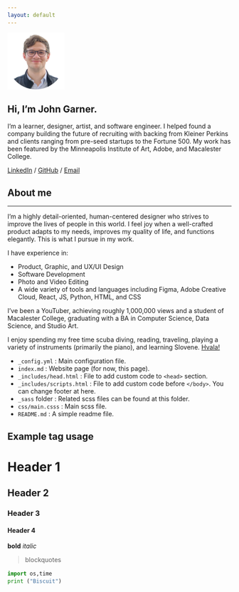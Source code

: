 ```yaml
---
layout: default
---
```


![Headshot](assets/vienna-3.png)

## Hi, I’m John Garner.
I’m a learner, designer, artist, and software engineer. I helped found a company building the future of recruiting with backing from Kleiner Perkins and clients ranging from pre-seed startups to the Fortune 500. My work has been featured by the Minneapolis Institute of Art, Adobe, and Macalester College.

[LinkedIn](https://www.linkedin.com/in/john-garner/) / [GitHub](https://github.com/johngarner) / [Email](mailto:john@garner.io)

## About me
---
I’m a highly detail-oriented, human-centered designer who strives to improve the lives of people in this world. I feel joy when a well-crafted product adapts to my needs, improves my quality of life, and functions elegantly. This is what I pursue in my work.

I have experience in:
- Product, Graphic, and UX/UI Design
- Software Development
- Photo and Video Editing
- A wide variety of tools and languages including Figma, Adobe Creative Cloud, React, JS, Python, HTML, and CSS

I’ve been a YouTuber, achieving roughly 1,000,000 views and a student of Macalester College, graduating with a BA in Computer Science, Data Science, and Studio Art.

I enjoy spending my free time scuba diving, reading, traveling, playing a variety of instruments (primarily the piano), and learning Slovene. [Hvala!](https://translate.google.com/?sl=sl&tl=en&text=Hvala!)



* `_config.yml`            : Main configuration file.
* `index.md`               : Website page (for now, this page).
* `_includes/head.html`    : File to add custom code to `<head>` section.
* `_includes/scripts.html` : File to add custom code before `</body>`. You can change footer at here.
* `_sass` folder           : Related scss files can be found at this folder.
* `css/main.csss`          : Main scss file.
* `README.md`              : A simple readme file.

## Example tag usage

# Header 1
## Header 2
### Header 3
#### Header 4
**bold**
*italic*

> blockquotes

~~~python
import os,time
print ("Biscuit")
~~~
